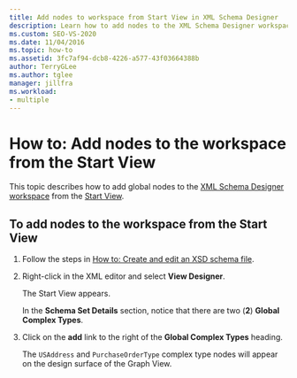 ```yaml
---
title: Add nodes to workspace from Start View in XML Schema Designer
description: Learn how to add nodes to the XML Schema Designer workspace using commands in the Start View.
ms.custom: SEO-VS-2020
ms.date: 11/04/2016
ms.topic: how-to
ms.assetid: 3fc7af94-dcb8-4226-a577-43f03664388b
author: TerryGLee
ms.author: tglee
manager: jillfra
ms.workload:
- multiple
---
```

# How to: Add nodes to the workspace from the Start View

This topic describes how to add global nodes to the [XML Schema Designer workspace](../xml-tools/xml-schema-designer-workspace.md) from the [Start View](../xml-tools/start-view.md).

## To add nodes to the workspace from the Start View

1. Follow the steps in [How to: Create and edit an XSD schema file](../xml-tools/how-to-create-and-edit-an-xsd-schema-file.md).

2. Right-click in the XML editor and select **View Designer**.

     The Start View appears.

     In the **Schema Set Details** section, notice that there are two (**2**) **Global Complex Types**.

3. Click on the **add** link to the right of the **Global Complex Types** heading.

     The `USAddress` and `PurchaseOrderType` complex type nodes will appear on the design surface of the Graph View.
